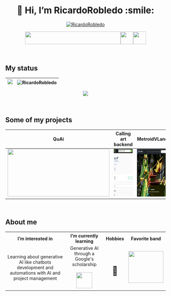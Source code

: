 <h1 align="center">
    👋 Hi, I’m RicardoRobledo :smile:
</h1>
    
<p align="center"><a href="https://github.com/ryo-ma/github-profile-trophy"><img src="https://github-profile-trophy.vercel.app/?username=RicardoRobledo&theme=discord&column=-1" alt="RicardoRobledo" /></a><p>

<p align="center">
<image src="https://skillicons.dev/icons?i=python,django,fastapi,linux,docker,git&perline=16&theme=dark" width="300px" height="40px"><image src="https://user-images.githubusercontent.com/25181517/186711335-a3729606-5a78-4496-9a36-06efcc74f800.png" width="40px" height="40px"><image src="https://user-images.githubusercontent.com/25181517/192109061-e138ca71-337c-4019-8d42-4792fdaa7128.png" width="40px" height="40px">
</p>


<br>
    

## My status
    
| <img src="https://github-readme-stats.vercel.app/api?username=RicardoRobledo&show_icons=true&theme=radical" width="450"> | <img align="center" src="https://github-readme-streak-stats.herokuapp.com/?user=RicardoRobledo&show_icons=true&theme=radical" alt="RicardoRobledo" width="450"/> |
| ------------- | ------------- |
<p align="center"><img src="https://github-readme-stats.vercel.app/api/top-langs/?username=RicardoRobledo&show_icons=true&theme=radical&layout=compact"></p>

    
<br>
    

## Some of my projects

| QuAi | Calling art backend | MetroidVLand |
|---|---|---|
| <a href="https://github.com/RicardoRobledo/SocialNetworkTest" target="_blank"> <img src="https://github.com/RicardoRobledo/SocialNetworkTest/blob/main/img.jpeg" width="320" height="150"/></a> |  <a href="https://github.com/RicardoRobledo/calling-art-backend" target="_blank"> <img src="https://github.com/RicardoRobledo/calling-art-backend/blob/main/img1.png" width="320" height="150"/></a> | <a href="https://github.com/RicardoRobledo/MetroidVLand_Bootstrap" target="_blank"> <img src="https://github.com/RicardoRobledo/MetroidVLand_Bootstrap/blob/main/1.jpg" width="320" height="150"/></a>  |

    

<br>
    
    
## About me

<table>
  <tr>
    <th align="center">I’m interested in</th>
    <th align="center">I’m currently learning</th>
    <th align="center">Hobbies</th>
    <th align="center">Favorite band</th>
  </tr>
  <tr>
    <td align="center">Learning about generative AI like chatbots development and automations with AI and project management</td>
    <td align="center">Generative AI through a Google's scholarship<br><br><img src="https://pbs.twimg.com/profile_images/988272404915875840/lE7ZkrO-_400x400.jpg" width="50px" height="50px"></td>
    <td align="center"><h1>🎸</h1></td>
    <td align="center"><image src="https://i.scdn.co/image/ab67616d0000b2734dd1e647d529501a2a06e543" height="100px" width="110px"></td>
  </tr>
</table>

<!---
RicardoRobledo/RicardoRobledo is a ✨ special ✨ repository because its `README.md` (this file) appears on your GitHub profile.
You can click the Preview link to take a look at your changes.
--->
